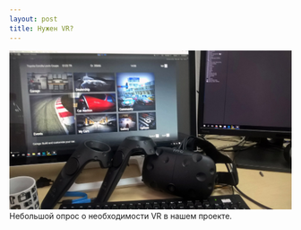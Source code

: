 ```yaml
---
layout: post
title: Нужен VR?
---
```


<img src="/images/news/2016-11-14/jY_N-c1V3V0.jpg">
Небольшой опрос о необходимости VR в нашем проекте.
<div class="vk-width-responsive">
<div id="vk_poll_vr"></div>
<script type="text/javascript">
VK.Widgets.Poll("vk_poll_vr", {width: 720}, "244606243_8b891fc63d4ef2e2d1");
</script>
</div>